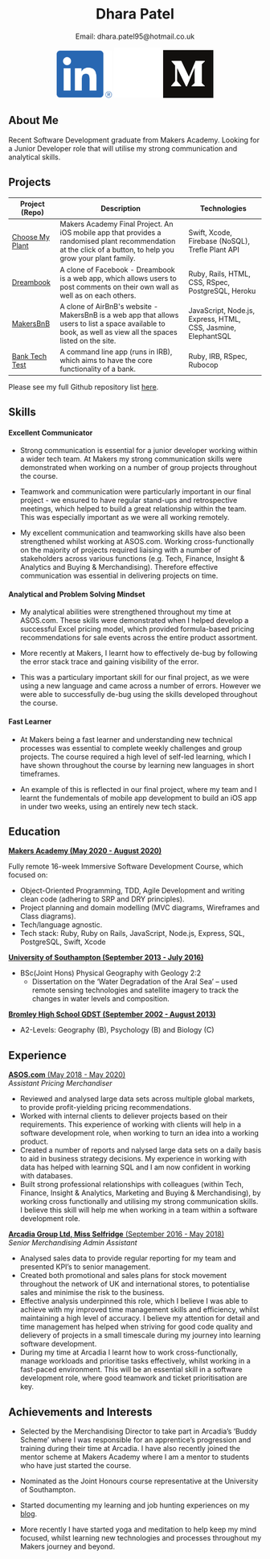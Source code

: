 <div align="center">
  <h1>Dhara Patel</h1>
  Email: dhara.patel95@hotmail.co.uk 

  <a href="https://www.linkedin.com/in/dhara-patel-ab1500b3/"><img src="images/linkedin_logo.png" width="110" alt="LinkedIn"></a>
  <img src="images/white_space.jpg" width="95" height="100">
  <a href="https://medium.com/@dhara.patel95"><img src="images/Medium_image.png" width="100" height="95" alt="Medium" ></a>
  </div>

## About Me

Recent Software Development graduate from Makers Academy. Looking for a Junior Developer role that will utilise my strong communication and analytical skills.


## Projects

| Project (Repo) | Description   | Technologies    |
| -------------  | ------------- | ------------- |
| [Choose My Plant](https://github.com/Dhara-95/FinalProject_CMP) | Makers Academy Final Project. An iOS mobile app that provides a randomised plant recommendation at the click of a button, to help you grow your plant family. | Swift, Xcode, Firebase (NoSQL), Trefle Plant API |
| [Dreambook](https://github.com/Dhara-95/acebook-dreambook-2020) | A clone of Facebook - Dreambook is a web app, which allows users to post comments on their own wall as well as on each others. | Ruby, Rails, HTML, CSS, RSpec, PostgreSQL, Heroku |
| [MakersBnB](https://github.com/Dhara-95/Makersbnb) | A clone of AirBnB's website - MakersBnB is a web app that allows users to list a space available to book, as well as view all the spaces listed on the site. | JavaScript, Node.js, Express, HTML, CSS, Jasmine, ElephantSQL |
| [Bank Tech Test](https://github.com/Dhara-95/bank_tech_test) | A command line app (runs in IRB), which aims to have the core functionality of a bank. | Ruby, IRB, RSpec, Rubocop |

Please see my full Github repository list [here](https://github.com/Dhara-95?tab=repositories).


## Skills

#### Excellent Communicator

- Strong communication is essential for a junior developer working within a wider tech team. At Makers my strong communication skills were demonstrated when working on a number of group projects throughout the course. 
- Teamwork and communication were particularly important in our final project - we ensured to have regular stand-ups and retrospective meetings, which helped to build a great relationship within the team. This was especially important as we were all working remotely. 

- My excellent communication and teamworking skills have also been strengthened whilst working at ASOS.com. Working cross-functionally on the majority of projects required liaising with a number of stakeholders across various functions (e.g. Tech, Finance, Insight & Analytics and Buying & Merchandising). Therefore effective communication was essential in delivering projects on time. 

#### Analytical and Problem Solving Mindset

- My analytical abilities were strengthened throughout my time at ASOS.com. These skills were demonstrated when I helped develop a successful Excel pricing model, which provided formula-based pricing recommendations for sale events across the entire product assortment. 

- More recently at Makers, I learnt how to effectively de-bug by following the error stack trace and gaining visibility of the error. 
- This was a particulary important skill for our final project, as we were using a new language and came across a number of errors. However we were able to successfully de-bug using the skills developed throughout the course. 

#### Fast Learner 

-  At Makers being a fast learner and understanding new technical processes was essential to complete weekly challenges and group projects. The course required a high level of self-led learning, which I have shown throughout the course by learning new languages in short timeframes. 

- An example of this is reflected in our final project, where my team and I learnt the fundementals of mobile app development to build an iOS app in under two weeks, using an entirely new tech stack.


## Education

[**Makers Academy (May 2020 - August 2020)**](https://makers.tech/)

Fully remote 16-week Immersive Software Development Course, which focused on:
- Object-Oriented Programming, TDD, Agile Development and writing clean code (adhering to SRP and DRY principles).
- Project planning and domain modelling (MVC diagrams, Wireframes and Class diagrams).
- Tech/language agnostic.
- Tech stack: Ruby, Ruby on Rails, JavaScript, Node.js, Express, SQL, PostgreSQL, Swift, Xcode

[**University of Southampton (September 2013 - July 2016)**](https://www.southampton.ac.uk/)

- BSc(Joint Hons) Physical Geography with Geology 2:2
  - Dissertation on the ‘Water Degradation of the Aral Sea’ – used remote sensing technologies and satellite imagery to track the changes in water levels and composition.

[**Bromley High School GDST (September 2002 - August 2013)**](https://www.bromleyhigh.gdst.net/)

- A2-Levels: Geography (B), Psychology (B) and Biology (C)

## Experience

[**ASOS.com** (May 2018 - May 2020)](https://www.asosplc.com/)    
*Assistant Pricing Merchandiser*  
- Reviewed and analysed large data sets across multiple global markets, to provide profit-yielding pricing recommendations. 
- Worked with internal clients to deliever projects based on their requirements. This experience of working with clients will help in a software development role, when working to turn an idea into a working product. 
- Created a number of reports and nalysed large data sets on a daily basis to aid in business strategy decisions. My experience in working with data has helped with learning SQL and I am now confident in working with databases. 
- Built strong professional relationships with colleagues (within Tech, Finance, Insight & Analytics, Marketing and Buying & Merchandising), by working cross functionally and utilising my strong communication skills. I believe this skill will help me when working in a team within a software development role.

[**Arcadia Group Ltd, Miss Selfridge** (September 2016 - May 2018)](https://www.arcadiagroup.co.uk/)   
*Senior Merchandising Admin Assistant*  
- Analysed sales data to provide regular reporting for my team and presented KPI’s to senior management. 
- Created both promotional and sales plans for stock movement throughout the network of UK and international stores, to potentialise sales and minimise the risk to the business.
- Effective analysis underpinned this role, which I believe I was able to achieve with my improved time management skills and efficiency, whilst maintaining a high level of accuracy. I believe my attention for detail and time management has helped when striving for good code quality and delievery of projects in a small timescale during my journey into learning software development. 
- During my time at Arcadia I learnt how to work cross-functionally, manage workloads and prioritise tasks effectively, whilst working in a fast-paced environment. This will be an essential skill in a software development role, where good teamwork and ticket prioritisation are key. 

## Achievements and Interests

- Selected by the Merchandising Director to take part in Arcadia’s ‘Buddy Scheme’ where I was responsible for an apprentice’s progression and training during their time at Arcadia. I have also recently joined the mentor scheme at Makers Academy where I am a mentor to students who have just started the course. 

- Nominated as the Joint Honours course representative at the University of Southampton.

- Started documenting my learning and job hunting experiences on my [blog](https://medium.com/@dhara.patel95). 

- More recently I have started yoga and meditation to help keep my mind focused, whilst learning new technologies and processes throughout my Makers journey and beyond.
